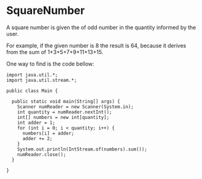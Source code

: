 # SquareNumber

A square number is given the of odd number in the quantity informed by the user. 

For example, if the given number is 8 the result is 64, because it derives from the sum of 1+3+5+7+9+11+13+15.

One way to find is the code bellow:

    import java.util.*;
    import java.util.stream.*;

    public class Main {

      public static void main(String[] args) {
        Scanner numReader = new Scanner(System.in);
        int quantity = numReader.nextInt();
        int[] numbers = new int[quantity];
        int adder = 1;
        for (int i = 0; i < quantity; i++) {
          numbers[i] = adder;
          adder += 2;
        }
        System.out.println(IntStream.of(numbers).sum());
        numReader.close();
      }

    }
